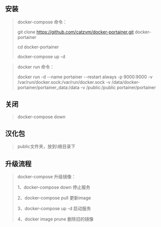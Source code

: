 ## 安装
> docker-compose 命令：
>
> git clone https://github.com/catzym/docker-portainer.git docker-portainer
> 
> cd docker-portainer
> 
> docker-compose up -d

> docker run 命令：
>
> docker run -d --name portainer --restart always -p 9000:9000 -v /var/run/docker.sock:/var/run/docker.sock -v /data/docker-portainer/portainer_data:/data -v /public:/public portainer/portainer

## 关闭
> docker-compose down

## 汉化包
> public文件夹，放到\根目录下

## 升级流程
> docker-compose 升级镜像：
>
> 1、docker-compose down 停止服务
>
> 2、docker-compose pull 更新image
>
> 3、docker-compose up -d 启动服务
>
> 4、docker image prune 删除旧的镜像